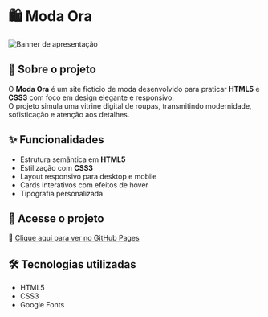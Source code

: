 # 🛍️ Moda Ora

![Banner de apresentação](./images/moda_ora_cover.png) 
## 📖 Sobre o projeto
O **Moda Ora** é um site fictício de moda desenvolvido para praticar **HTML5** e **CSS3** com foco em design elegante e responsivo.  
O projeto simula uma vitrine digital de roupas, transmitindo modernidade, sofisticação e atenção aos detalhes.

## ✨ Funcionalidades
- Estrutura semântica em **HTML5**  
- Estilização com **CSS3**  
- Layout responsivo para desktop e mobile  
- Cards interativos com efeitos de hover  
- Tipografia personalizada

## 🚀 Acesse o projeto
🔗 [Clique aqui para ver no GitHub Pages](https://thamiressarges.github.io/moda-ora)

## 🛠️ Tecnologias utilizadas
- HTML5  
- CSS3  
- Google Fonts  
